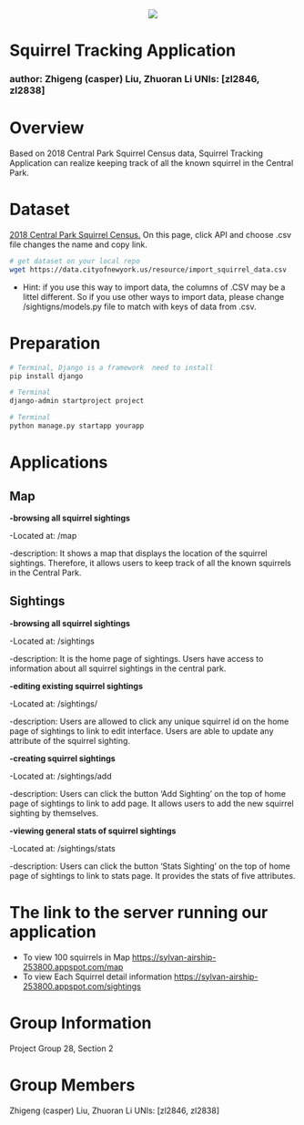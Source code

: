 <div align="center">
<img src="https://img.icons8.com/color/100/000000/squirrel.png">
</div>

# Squirrel Tracking Application 
### author: Zhigeng (casper) Liu, Zhuoran Li UNIs: [zl2846, zl2838] 
# Overview
Based on 2018 Central Park Squirrel Census data, Squirrel Tracking Application can realize keeping track of all the known squirrel in the Central Park.

# Dataset
<a href="https://data.cityofnewyork.us/Environment/2018-Central-Park-Squirrel-Census-Squirrel-Data/vfnx-vebw">2018 Central Park Squirrel Census.</a> 
 On this page, click API and choose .csv file changes the name and copy link. 
```sh
# get dataset on your local repo
wget https://data.cityofnewyork.us/resource/import_squirrel_data.csv
```
 - Hint: if you use this way to import data, the columns of .CSV may be a littel different. So if you use other ways to import data, please change /sightigns/models.py file to match with keys of data from .csv.
 
# Preparation 
```sh
# Terminal, Django is a framework  need to install
pip install django 
```
```sh
# Terminal
django-admin startproject project 
```
```sh
# Terminal
python manage.py startapp yourapp
```

# Applications
## Map

**-browsing all squirrel sightings**

   -Located at: /map

   -description: It shows a map that displays the location of the squirrel sightings. Therefore, it allows users to keep track of all the known squirrels in the Central Park.


## Sightings

 **-browsing all squirrel sightings**
   
-Located at: /sightings
  
 -description: It is the home page of sightings. Users have access to information about all squirrel sightings in the central park.


 **-editing existing squirrel sightings**
   
-Located at: /sightings/<unique-squirrel-id>
   
-description: Users are allowed to click any unique squirrel id on the home page of sightings to link to edit interface. Users are able to update any attribute of the squirrel sighting.


 **-creating squirrel sightings**
   
-Located at: /sightings/add
   
-description: Users can click the button ‘Add Sighting’ on the top of home page of sightings to link to add page. It allows users to add the new squirrel sighting by themselves.


**-viewing general stats of squirrel sightings**
   
-Located at: /sightings/stats
   
-description: Users can click the button ‘Stats Sighting’ on the top of home page of sightings to link to stats page. It provides the stats of five attributes.

# The link to the server running our application
 - To view 100 squirrels in Map https://sylvan-airship-253800.appspot.com/map
 - To view Each Squirrel detail information https://sylvan-airship-253800.appspot.com/sightings

# Group Information
Project Group 28, Section 2

# Group Members
Zhigeng (casper) Liu, Zhuoran Li
UNIs: [zl2846, zl2838]

